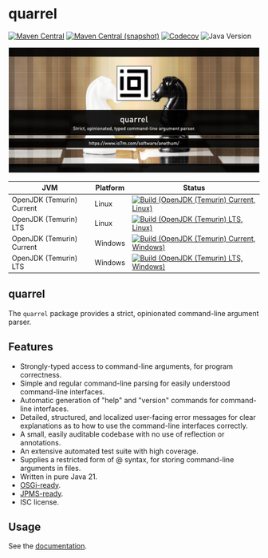 quarrel
===

[![Maven Central](https://img.shields.io/maven-central/v/com.io7m.quarrel/com.io7m.quarrel.svg?style=flat-square)](http://search.maven.org/#search%7Cga%7C1%7Cg%3A%22com.io7m.quarrel%22)
[![Maven Central (snapshot)](https://img.shields.io/nexus/s/com.io7m.quarrel/com.io7m.quarrel?server=https%3A%2F%2Fs01.oss.sonatype.org&style=flat-square)](https://s01.oss.sonatype.org/content/repositories/snapshots/com/io7m/quarrel/)
[![Codecov](https://img.shields.io/codecov/c/github/io7m-com/quarrel.svg?style=flat-square)](https://codecov.io/gh/io7m-com/quarrel)
![Java Version](https://img.shields.io/badge/21-java?label=java&color=e6c35c)

![com.io7m.quarrel](./src/site/resources/quarrel.jpg?raw=true)

| JVM | Platform | Status |
|-----|----------|--------|
| OpenJDK (Temurin) Current | Linux | [![Build (OpenJDK (Temurin) Current, Linux)](https://img.shields.io/github/actions/workflow/status/io7m-com/quarrel/main.linux.temurin.current.yml)](https://www.github.com/io7m-com/quarrel/actions?query=workflow%3Amain.linux.temurin.current)|
| OpenJDK (Temurin) LTS | Linux | [![Build (OpenJDK (Temurin) LTS, Linux)](https://img.shields.io/github/actions/workflow/status/io7m-com/quarrel/main.linux.temurin.lts.yml)](https://www.github.com/io7m-com/quarrel/actions?query=workflow%3Amain.linux.temurin.lts)|
| OpenJDK (Temurin) Current | Windows | [![Build (OpenJDK (Temurin) Current, Windows)](https://img.shields.io/github/actions/workflow/status/io7m-com/quarrel/main.windows.temurin.current.yml)](https://www.github.com/io7m-com/quarrel/actions?query=workflow%3Amain.windows.temurin.current)|
| OpenJDK (Temurin) LTS | Windows | [![Build (OpenJDK (Temurin) LTS, Windows)](https://img.shields.io/github/actions/workflow/status/io7m-com/quarrel/main.windows.temurin.lts.yml)](https://www.github.com/io7m-com/quarrel/actions?query=workflow%3Amain.windows.temurin.lts)|

## quarrel

The `quarrel` package provides a strict, opinionated command-line argument
parser.

## Features

* Strongly-typed access to command-line arguments, for program correctness.
* Simple and regular command-line parsing for easily understood command-line interfaces.
* Automatic generation of "help" and "version" commands for command-line interfaces.
* Detailed, structured, and localized user-facing error messages for clear
  explanations as to how to use the command-line interfaces correctly.
* A small, easily auditable codebase with no use of reflection or annotations.
* An extensive automated test suite with high coverage.
* Supplies a restricted form of @ syntax, for storing command-line arguments in files.
* Written in pure Java 21.
* [OSGi-ready](https://www.osgi.org/).
* [JPMS-ready](https://en.wikipedia.org/wiki/Java_Platform_Module_System).
* ISC license.

## Usage

See the [documentation](https://www.io7m.com/software/quarrel/).

